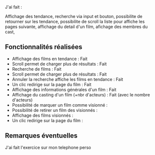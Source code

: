 J'ai fait :

Affichage des tendance,
recherche via input et bouton,
possibilite de retourner sur les tendance,
possibilite de scroll la liste pour affiche les pages suivante,
affichage du detail d'un film,
afichage des membres du cast, 

## Fonctionnalités réalisées

* Affichage des films en tendance : Fait
* Scroll permet de charger plus de résultats : Fait 
* Recherche de films : Fait
* Scroll permet de charger plus de résultats : Fait
* Annuler la recherche affiche les films en tendance : Fait
* Un clic redirige sur la page du film : Fait
* Affichage des informations générales d'un film : Fait
* Affichage du casting d'un film (+nbr d'acteurs) : Fait (avec le nombre d'acteurs)
* Possibilité de marquer un film comme visionné : 
* Possibilité de retirer un film des visionnés : 
* Affichage des films visionnés :
* Un clic redirige sur la page du film :


## Remarques éventuelles

J'ai fait l'exercice sur mon telephone perso